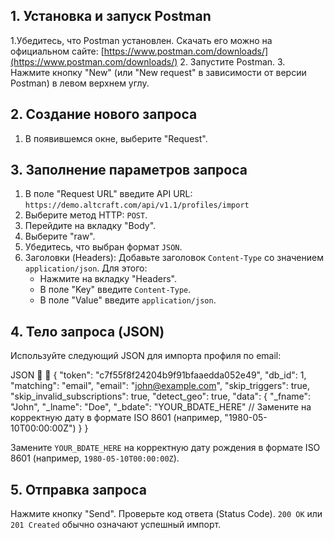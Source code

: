 ## 1. Установка и запуск Postman

1.Убедитесь, что Postman установлен. Скачать его можно на официальном сайте: [https://www.postman.com/downloads/](https://www.postman.com/downloads/)
2. Запустите Postman.
3. Нажмите кнопку "New" (или "New request" в зависимости от версии Postman) в левом верхнем углу.


## 2. Создание нового запроса

1. В появившемся окне, выберите "Request".


## 3. Заполнение параметров запроса

1. В поле "Request URL" введите API URL: `https://demo.altcraft.com/api/v1.1/profiles/import`
2. Выберите метод HTTP: `POST`.
3. Перейдите на вкладку "Body".
4. Выберите "raw".
5. Убедитесь, что выбран формат `JSON`.
6. Заголовки (Headers): Добавьте заголовок `Content-Type` со значением `application/json`. Для этого:
    * Нажмите на вкладку "Headers".
    * В поле "Key" введите `Content-Type`.
    * В поле "Value" введите `application/json`.


## 4. Тело запроса (JSON)

Используйте следующий JSON для импорта профиля по email:

JSON


{
  "token": "c7f55f8f24204b9f91bfaaedda052e49",
  "db_id": 1,
  "matching": "email",
  "email": "john@example.com",
  "skip_triggers": true,
  "skip_invalid_subscriptions": true,
  "detect_geo": true,
  "data": {
    "_fname": "John",
    "_lname": "Doe",
    "_bdate": "YOUR_BDATE_HERE" // Замените на корректную дату в формате ISO 8601 (например, "1980-05-10T00:00:00Z")
  }
}


Замените `YOUR_BDATE_HERE` на корректную дату рождения в формате ISO 8601 (например, `1980-05-10T00:00:00Z`).


## 5. Отправка запроса

Нажмите кнопку "Send". Проверьте код ответа (Status Code). `200 OK` или `201 Created` обычно означают успешный импорт.


